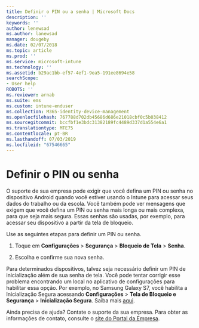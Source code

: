 ```yaml
---
title: Definir o PIN ou a senha | Microsoft Docs
description: ''
keywords: ''
author: lenewsad
ms.author: lanewsad
manager: dougeby
ms.date: 02/07/2018
ms.topic: article
ms.prod: ''
ms.service: microsoft-intune
ms.technology: ''
ms.assetid: b29ac1bb-ef57-4ef1-9ea5-191ee8694e58
searchScope:
- User help
ROBOTS: ''
ms.reviewer: arnab
ms.suite: ems
ms.custom: intune-enduser
ms.collection: M365-identity-device-management
ms.openlocfilehash: 767788d702db45686d686e21018cbf0c5b038412
ms.sourcegitcommit: bccfbf1e3bdc31382189fc4489d337d1a554e6a1
ms.translationtype: MTE75
ms.contentlocale: pt-BR
ms.lasthandoff: 07/03/2019
ms.locfileid: "67546665"
---
```

# <a name="set-your-pin-or-password"></a>Definir o PIN ou senha

O suporte de sua empresa pode exigir que você defina um PIN ou senha no dispositivo Android quando você estiver usando o Intune para acessar seus dados do trabalho ou da escola. Você também pode ver mensagens que exigem que você defina um PIN ou senha mais longa ou mais complexa, para que seja mais segura. Essas senhas são usadas, por exemplo, para acessar seu dispositivo a partir da tela de bloqueio.

Use as seguintes etapas para definir um PIN ou senha.

1. Toque em **Configurações** > **Segurança** > **Bloqueio de Tela** > **Senha**.

2. Escolha e confirme sua nova senha.

Para determinados dispositivos, talvez seja necessário definir um PIN de inicialização além de sua senha de tela. Você pode tentar corrigir esse problema encontrando um local no aplicativo de configurações para habilitar essa opção. Por exemplo, no Samsung Galaxy S7, você habilita a Inicialização Segura acessando **Configurações** > **Tela de Bloqueio e Segurança** > **Inicialização Segura**. Saiba mais [aqui](/intune-user-help/your-device-appears-encrypted-but-cp-says-otherwise-android). 

Ainda precisa de ajuda? Contate o suporte da sua empresa. Para obter as informações de contato, consulte o [site do Portal da Empresa](https://go.microsoft.com/fwlink/?linkid=2010980).

